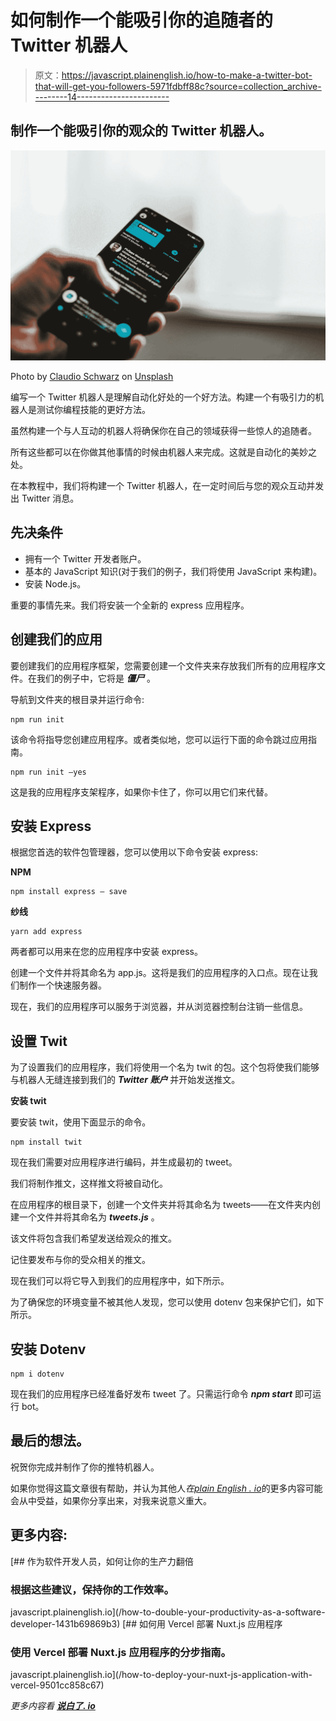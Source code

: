# 如何制作一个能吸引你的追随者的 Twitter 机器人

> 原文：<https://javascript.plainenglish.io/how-to-make-a-twitter-bot-that-will-get-you-followers-5971fdbff88c?source=collection_archive---------14----------------------->

## 制作一个能吸引你的观众的 Twitter 机器人。

![](img/df029f1e7e30c72f48a1aeaf909a557e.png)

Photo by [Claudio Schwarz](https://unsplash.com/@purzlbaum?utm_source=medium&utm_medium=referral) on [Unsplash](https://unsplash.com?utm_source=medium&utm_medium=referral)

编写一个 Twitter 机器人是理解自动化好处的一个好方法。构建一个有吸引力的机器人是测试你编程技能的更好方法。

虽然构建一个与人互动的机器人将确保你在自己的领域获得一些惊人的追随者。

所有这些都可以在你做其他事情的时候由机器人来完成。这就是自动化的美妙之处。

在本教程中，我们将构建一个 Twitter 机器人，在一定时间后与您的观众互动并发出 Twitter 消息。

## **先决条件**

*   拥有一个 Twitter 开发者账户。
*   基本的 JavaScript 知识(对于我们的例子，我们将使用 JavaScript 来构建)。
*   安装 Node.js。

重要的事情先来。我们将安装一个全新的 express 应用程序。

## **创建我们的应用**

要创建我们的应用程序框架，您需要创建一个文件夹来存放我们所有的应用程序文件。在我们的例子中，它将是 ***僵尸*** 。

导航到文件夹的根目录并运行命令:

```
npm run init
```

该命令将指导您创建应用程序。或者类似地，您可以运行下面的命令跳过应用指南。

```
npm run init –yes
```

这是我的应用程序支架程序，如果你卡住了，你可以用它们来代替。

## **安装 Express**

根据您首选的软件包管理器，您可以使用以下命令安装 express:

**NPM**

```
npm install express — save
```

**纱线**

```
yarn add express
```

两者都可以用来在您的应用程序中安装 express。

创建一个文件并将其命名为 app.js。这将是我们的应用程序的入口点。现在让我们制作一个快速服务器。

现在，我们的应用程序可以服务于浏览器，并从浏览器控制台注销一些信息。

## **设置 Twit**

为了设置我们的应用程序，我们将使用一个名为 twit 的包。这个包将使我们能够与机器人无缝连接到我们的 ***Twitter 账户*** 并开始发送推文。

**安装 twit**

要安装 twit，使用下面显示的命令。

```
npm install twit
```

现在我们需要对应用程序进行编码，并生成最初的 tweet。

我们将制作推文，这样推文将被自动化。

在应用程序的根目录下，创建一个文件夹并将其命名为 tweets——在文件夹内创建一个文件并将其命名为 ***tweets.js*** 。

该文件将包含我们希望发送给观众的推文。

记住要发布与你的受众相关的推文。

现在我们可以将它导入到我们的应用程序中，如下所示。

为了确保您的环境变量不被其他人发现，您可以使用 dotenv 包来保护它们，如下所示。

## **安装 Dotenv**

```
npm i dotenv
```

现在我们的应用程序已经准备好发布 tweet 了。只需运行命令 ***npm start*** 即可运行 bot。

## **最后的想法。**

祝贺你完成并制作了你的推特机器人。

如果你觉得这篇文章很有帮助，并认为其他人*在*[*plain English . io*](http://plainenglish.io/)的更多内容可能会从中受益，如果你分享出来，对我来说意义重大。

## **更多内容:**

[](/how-to-double-your-productivity-as-a-software-developer-1431b69869b3) [## 作为软件开发人员，如何让你的生产力翻倍

### 根据这些建议，保持你的工作效率。

javascript.plainenglish.io](/how-to-double-your-productivity-as-a-software-developer-1431b69869b3) [](/how-to-deploy-your-nuxt-js-application-with-vercel-9501cc858c67) [## 如何用 Vercel 部署 Nuxt.js 应用程序

### 使用 Vercel 部署 Nuxt.js 应用程序的分步指南。

javascript.plainenglish.io](/how-to-deploy-your-nuxt-js-application-with-vercel-9501cc858c67) 

*更多内容看* [***说白了. io***](http://plainenglish.io/)